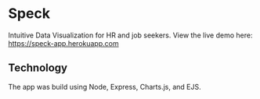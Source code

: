 # Speck
Intuitive Data Visualization for HR and job seekers. View the live demo here: https://speck-app.herokuapp.com

## Technology
The app was build using Node, Express, Charts.js, and EJS. 
